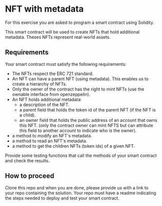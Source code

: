 # NFT with metadata
For this exercise you are asked to program a smart contract using Solidity.

This smart contract will be used to create NFTs that hold additional metadata. Theses NFTs represent real-world assets.

## Requirements 
Your smart contract must satisfy the following requirements:
- The NFTs respect the ERC 721 standard.
- An NFT can have a parent NFT (using metadata). This enables us to create a hierarchy of NFTs.
- Only the owner of the contract has the right to mint NFTs (use the ownable interface from openzeppelin).
- An NFT holds additional metadata:
  - a description of the NFT.
  - a parent field that holds the token id of the parent NFT (if the NFT is a child).
  - an owner field that holds the public address of an account that owns this NFT. (only the contract owner can mint NFTS but can attribute this field to another account to indicate who is the owner).
- a method to modify an NFT's metadata.
- a method to read an NFT's metadata.
- a method to get the children NFTs (token ids) of a given NFT.

Provide some testing functions that call the methods of your smart contract and check the results.

## How to proceed
Clone this repo and when you are done, please provide us with a link to your repo containing the solution. Your repo must have a readme indicating the steps needed to deploy and test your smart contract.
